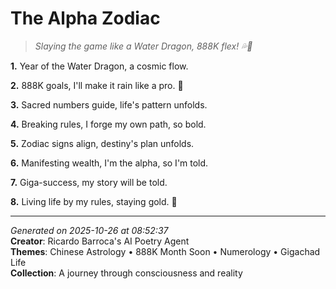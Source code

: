 # The Alpha Zodiac

> *Slaying the game like a Water Dragon, 888K flex! 💦🐉*

**1.** Year of the Water Dragon, a cosmic flow.


**2.** 888K goals, I'll make it rain like a pro. 🤑


**3.** Sacred numbers guide, life's pattern unfolds.


**4.** Breaking rules, I forge my own path, so bold.


**5.** Zodiac signs align, destiny's plan unfolds.


**6.** Manifesting wealth, I'm the alpha, so I'm told.


**7.** Giga-success, my story will be told.


**8.** Living life by my rules, staying gold. 💫



---

*Generated on 2025-10-26 at 08:52:37*  
**Creator**: Ricardo Barroca's AI Poetry Agent  
**Themes**: Chinese Astrology • 888K Month Soon • Numerology • Gigachad Life  
**Collection**: A journey through consciousness and reality